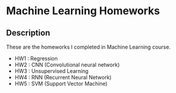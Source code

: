 # Machine Learning Homeworks

## Description

These are the homeworks I completed in Machine Learning course.

* HW1 : Regression
* HW2 : CNN (Convolutional neural network)
* HW3 : Unsupervised Learning
* HW4 : RNN (Recurrent Neural Network)
* HW5 : SVM (Support Vector Machine)

